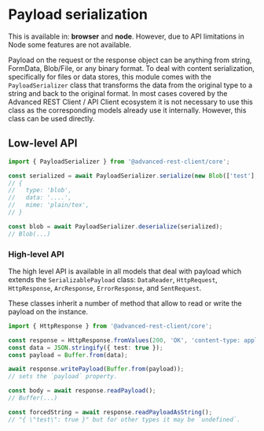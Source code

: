 # Payload serialization

This is available in: **browser** and **node**. However, due to API limitations in Node some features are not available.

Payload on the request or the response object can be anything from string, FormData, Blob/File, or any binary format. To deal with content serialization, specifically for files or data stores, this module comes with the `PayloadSerializer` class that transforms the data from the original type to a string and back to the original format. In most cases covered by the Advanced REST Client / API Client ecosystem it is not necessary to use this class as the corresponding models already use it internally. However, this class can be used directly.

## Low-level API

```ts
import { PayloadSerializer } from '@advanced-rest-client/core';

const serialized = await PayloadSerializer.serialize(new Blob(['test'], { type: 'plain/text' }));
// {
//   type: 'blob',
//   data: '....',
//   mime: 'plain/tex',
// }

const blob = await PayloadSerializer.deserialize(serialized);
// Blob(...)
```

### High-level API

The high level API is available in all models that deal with payload which extends the `SerializablePayload` class: `DataReader`, `HttpRequest`, `HttpResponse`, `ArcResponse`, `ErrorResponse`, and `SentRequest`.

These classes inherit a number of method that allow to read or write the payload on the instance.

```ts
import { HttpResponse } from '@advanced-rest-client/core';

const response = HttpResponse.fromValues(200, 'OK', 'content-type: application/json');
const data = JSON.stringify({ test: true });
const payload = Buffer.from(data);

await response.writePayload(Buffer.from(payload));
// sets the `payload` property.

const body = await response.readPayload();
// Buffer(...)

const forcedString = await response.readPayloadAsString();
// "{ \"test\": true }" but for other types it may be `undefined`.
```
